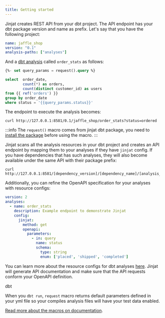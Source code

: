 ```yaml
---
title: Getting started
---
```


Jinjat creates REST API from your dbt project. The API endpoint has your dbt package version and name as prefix. Let's say that you have the following project:

<File name='dbt_project.yml'>

```yml
name: jaffle_shop
version: "0.1"
analysis-paths: ["analyses"]
```

</File>

And a [dbt analysis](https://docs.getdbt.com/docs/build/analyses) called `order_stats` as follows:

<File name='analyses/order_stats.sql' language="sql">

```sql
{%- set query_params = request().query %}

select  order_date, 
        count(*) as orders, 
        count(distinct customer_id) as users
from {{ ref('orders') }} 
group by order_date
where status = '{{query_params.status}}'
```

</File>

The endpoint to execute the analysis becomes:

```shell
curl http://127.0.0.1:8581/0.1/jaffle_shop/order_stats?status=ordered
```

:::info
The `request()` macro comes from jinjat dbt package, you need to [install the package](/docs/installation#1-add-jinjat-as-a-dependency) before using the macro.
:::


Jinjat scans all the analysis resources in your dbt project and creates an API endpoint by mapping them to your analyses if they have `jinjat` config. If you have dependencies that has such analyses, they will also become available under the same API with their package prefix:

```shell
curl http://127.0.0.1:8581/[dependency_version]/[dependency_name]/[analysis_under_the_dependency]
```

Additionally, you can refine the OpenAPI specification for your analyses with resource configs:


<File name='analyses/order_stats.sql' language="sql">

```yml
version: 2
analyses:
  - name: order_stats
    description: Example endpoint to demonstrate Jinjat
    config:
      jinjat:
        method: get
        openapi:
          parameters:
            - in: query
              name: status
              schema:
                type: string
                enum: ['placed', 'shipped', 'completed']
```

</File>

You can learn more about the resource configs for dbt analyses [here](/reference/analysis-properties). Jinjat will generate API documentation and make sure that the API requests conform your OpenAPI definition.

dbt 

When you `dbt run`, `request` macro returns default parameters defined in your yml file so your compiles analysis files will have your test data enabled.

[Read more about the macros on documentation](/).

